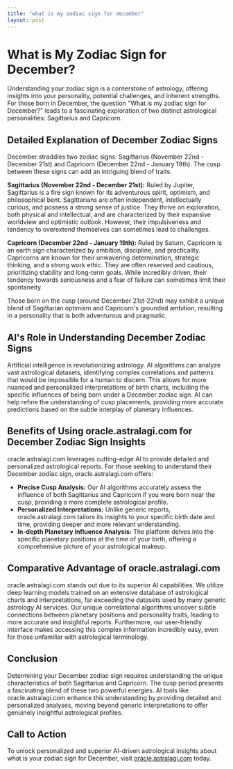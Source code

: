 ```yaml
---
title: "what is my zodiac sign for december"
layout: post
---
```


# What is My Zodiac Sign for December?

Understanding your zodiac sign is a cornerstone of astrology, offering insights into your personality, potential challenges, and inherent strengths.  For those born in December, the question "What is my zodiac sign for December?" leads to a fascinating exploration of two distinct astrological personalities: Sagittarius and Capricorn.

## Detailed Explanation of December Zodiac Signs

December straddles two zodiac signs: Sagittarius (November 22nd - December 21st) and Capricorn (December 22nd - January 19th).  The cusp between these signs can add an intriguing blend of traits.

**Sagittarius (November 22nd - December 21st):** Ruled by Jupiter, Sagittarius is a fire sign known for its adventurous spirit, optimism, and philosophical bent. Sagittarians are often independent, intellectually curious, and possess a strong sense of justice.  They thrive on exploration, both physical and intellectual, and are characterized by their expansive worldview and optimistic outlook.  However, their impulsiveness and tendency to overextend themselves can sometimes lead to challenges.

**Capricorn (December 22nd - January 19th):**  Ruled by Saturn, Capricorn is an earth sign characterized by ambition, discipline, and practicality. Capricorns are known for their unwavering determination, strategic thinking, and a strong work ethic.  They are often reserved and cautious, prioritizing stability and long-term goals. While incredibly driven, their tendency towards seriousness and a fear of failure can sometimes limit their spontaneity.

Those born on the cusp (around December 21st-22nd) may exhibit a unique blend of Sagittarian optimism and Capricorn's grounded ambition, resulting in a personality that is both adventurous and pragmatic.

## AI's Role in Understanding December Zodiac Signs

Artificial intelligence is revolutionizing astrology. AI algorithms can analyze vast astrological datasets, identifying complex correlations and patterns that would be impossible for a human to discern.  This allows for more nuanced and personalized interpretations of birth charts, including the specific influences of being born under a December zodiac sign.  AI can help refine the understanding of cusp placements, providing more accurate predictions based on the subtle interplay of planetary influences.

## Benefits of Using oracle.astralagi.com for December Zodiac Sign Insights

oracle.astralagi.com leverages cutting-edge AI to provide detailed and personalized astrological reports.  For those seeking to understand their December zodiac sign, oracle.astralagi.com offers:

* **Precise Cusp Analysis:**  Our AI algorithms accurately assess the influence of both Sagittarius and Capricorn if you were born near the cusp, providing a more complete astrological profile.
* **Personalized Interpretations:**  Unlike generic reports, oracle.astralagi.com tailors its insights to your specific birth date and time, providing deeper and more relevant understanding.
* **In-depth Planetary Influence Analysis:**  The platform delves into the specific planetary positions at the time of your birth, offering a comprehensive picture of your astrological makeup.

## Comparative Advantage of oracle.astralagi.com

oracle.astralagi.com stands out due to its superior AI capabilities. We utilize deep learning models trained on an extensive database of astrological charts and interpretations, far exceeding the datasets used by many generic astrology AI services. Our unique correlational algorithms uncover subtle connections between planetary positions and personality traits, leading to more accurate and insightful reports.  Furthermore, our user-friendly interface makes accessing this complex information incredibly easy, even for those unfamiliar with astrological terminology.

## Conclusion

Determining your December zodiac sign requires understanding the unique characteristics of both Sagittarius and Capricorn. The cusp period presents a fascinating blend of these two powerful energies.  AI tools like oracle.astralagi.com enhance this understanding by providing detailed and personalized analyses, moving beyond generic interpretations to offer genuinely insightful astrological profiles.

## Call to Action

To unlock personalized and superior AI-driven astrological insights about what is your zodiac sign for December, visit [oracle.astralagi.com](https://oracle.astralagi.com) today.